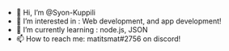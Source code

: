 - 👋 Hi, I’m @Syon-Kuppili
- 👀 I’m interested in : Web development, and app development!
- 🌱 I’m currently learning : node.js, JSON
- 📫 How to reach me: matitsmat#2756 on discord!
<!---
Syon-Kuppili/Syon-Kuppili is a ✨ special ✨ repository because its `README.md` (this file) appears on your GitHub profile.
You can click the Preview link to take a look at your changes.
--->
